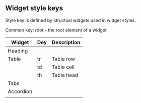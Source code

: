 Widget style keys
----------

Style key is defined by structual widgets used in widget styles.

Common key: root - the root element of a widget

| Widget | Dey | Description |
|--------|-----|-------------|
|   Heading |    |             |
|   Table   |  tr   |     Table row        |
|        |    td |       Table cell      |
|        |   th  |   Table head          |
|   Tabs     |     |             |
|   Accordion     |     |             |
|        |     |             |
